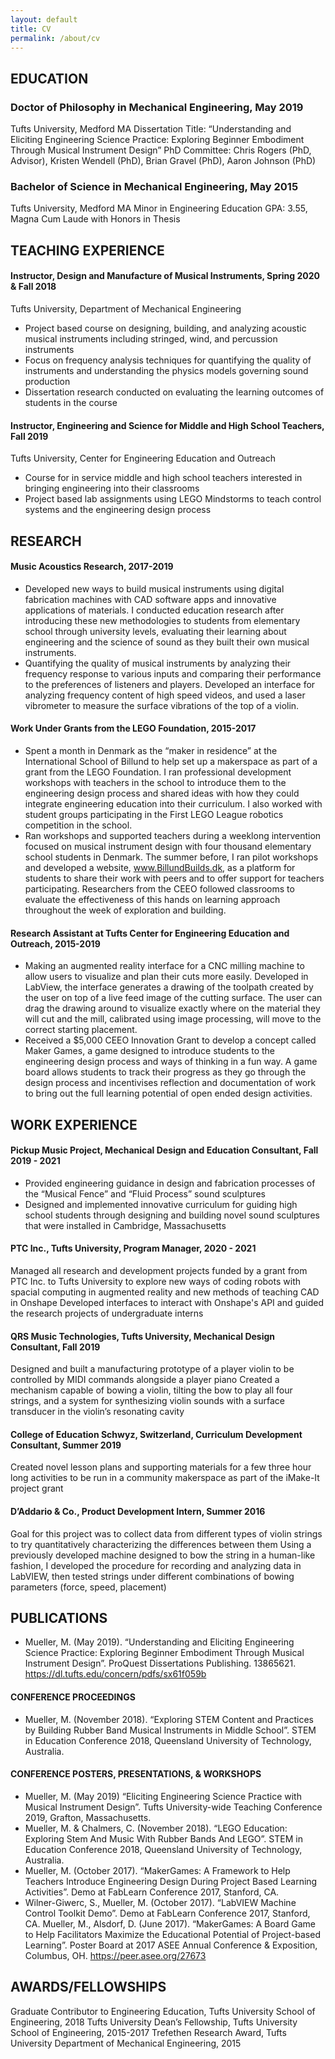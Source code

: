 ```yaml
---
layout: default
title: CV
permalink: /about/cv
---
```


## EDUCATION
### Doctor of Philosophy in Mechanical Engineering, May 2019
Tufts University, Medford MA
Dissertation Title: “Understanding and Eliciting Engineering Science Practice: Exploring Beginner Embodiment Through Musical Instrument Design”
PhD Committee: Chris Rogers (PhD, Advisor), Kristen Wendell (PhD), Brian Gravel (PhD), Aaron Johnson (PhD)

### Bachelor of Science in Mechanical Engineering, May 2015
Tufts University, Medford MA
Minor in Engineering Education
GPA: 3.55, Magna Cum Laude with Honors in Thesis

## TEACHING EXPERIENCE
#### Instructor, Design and Manufacture of Musical Instruments, Spring 2020 & Fall 2018
Tufts University, Department of Mechanical Engineering
* Project based course on designing, building, and analyzing acoustic musical instruments including stringed, wind, and percussion instruments
* Focus on frequency analysis techniques for quantifying the quality of instruments and understanding the physics models governing sound production
* Dissertation research conducted on evaluating the learning outcomes of students in the course
#### Instructor, Engineering and Science for Middle and High School Teachers, Fall 2019
Tufts University, Center for Engineering Education and Outreach
* Course for in service middle and high school teachers interested in bringing engineering into their classrooms
* Project based lab assignments using LEGO Mindstorms to teach control systems and the engineering design process

## RESEARCH
#### Music Acoustics Research, 2017-2019
* Developed new ways to build musical instruments using digital fabrication machines with CAD software apps and innovative applications of materials. I conducted education research after introducing these new methodologies to students from elementary school through university levels, evaluating their learning about engineering and the science of sound as they built their own musical instruments.
* Quantifying the quality of musical instruments by analyzing their frequency response to various inputs and comparing their performance to the preferences of listeners and players. Developed an interface for analyzing frequency content of high speed videos, and used a laser vibrometer to measure the surface vibrations of the top of a violin.
#### Work Under Grants from the LEGO Foundation, 2015-2017
* Spent a month in Denmark as the “maker in residence” at the International School of Billund to help set up a makerspace as part of a grant from the LEGO Foundation.  I ran professional development workshops with teachers in the school to introduce them to the engineering design process and shared ideas with how they could integrate engineering education into their curriculum.  I also worked with student groups participating in the First LEGO League robotics competition in the school.
* Ran workshops and supported teachers during a weeklong intervention focused on musical instrument design with four thousand elementary school students in Denmark.  The summer before, I ran pilot workshops and developed a website, www.BillundBuilds.dk, as a platform for students to share their work with peers and to offer support for teachers participating.  Researchers from the CEEO followed classrooms to evaluate the effectiveness of this hands on learning approach throughout the week of exploration and building.
#### Research Assistant at Tufts Center for Engineering Education and Outreach, 2015-2019
* Making an augmented reality interface for a CNC milling machine to allow users to visualize and plan their cuts more easily.  Developed in LabView, the interface generates a drawing of the toolpath created by the user on top of a live feed image of the cutting surface.  The user can drag the drawing around to visualize exactly where on the material they will cut and the mill, calibrated using image processing, will move to the correct starting placement.
* Received a $5,000 CEEO Innovation Grant to develop a concept called Maker Games, a game designed to introduce students to the engineering design process and ways of thinking in a fun way.  A game board allows students to track their progress as they go through the design process and incentivises reflection and documentation of work to bring out the full learning potential of open ended design activities.

## WORK EXPERIENCE
#### Pickup Music Project, Mechanical Design and Education Consultant, Fall 2019 - 2021
* Provided engineering guidance in design and fabrication processes of the “Musical Fence” and “Fluid Process” sound sculptures 
* Designed and implemented innovative curriculum for guiding high school students through designing and building novel sound sculptures that were installed in Cambridge, Massachusetts
#### PTC Inc., Tufts University, Program Manager, 2020 - 2021
Managed all research and development projects funded by a grant from PTC Inc. to Tufts University to explore new ways of coding robots with spacial computing in augmented reality and new methods of teaching CAD in Onshape
Developed interfaces to interact with Onshape's API and guided the research projects of undergraduate interns
#### QRS Music Technologies, Tufts University, Mechanical Design Consultant, Fall 2019
Designed and built a manufacturing prototype of a player violin to be controlled by MIDI commands alongside a player piano
Created a mechanism capable of bowing a violin, tilting the bow to play all four strings, and a system for synthesizing violin sounds with a surface transducer in the violin’s resonating cavity
#### College of Education Schwyz, Switzerland, Curriculum Development Consultant, Summer 2019
Created novel lesson plans and supporting materials for a few three hour long activities to be run in a community makerspace as part of the iMake-It project grant
#### D’Addario & Co., Product Development Intern, Summer 2016
Goal for this project was to collect data from different types of violin strings to try quantitatively characterizing the differences between them
Using a previously developed machine designed to bow the string in a human-like fashion, I developed the procedure for recording and analyzing data in LabVIEW, then tested strings under different combinations of bowing parameters (force, speed, placement)

## PUBLICATIONS
* Mueller, M. (May 2019). “Understanding and Eliciting Engineering Science Practice: Exploring Beginner Embodiment Through Musical Instrument Design”. ProQuest Dissertations Publishing. 13865621. https://dl.tufts.edu/concern/pdfs/sx61f059b

#### CONFERENCE PROCEEDINGS
* Mueller, M. (November 2018). “Exploring STEM Content and Practices by Building Rubber Band Musical Instruments in Middle School”. STEM in Education Conference 2018, Queensland University of Technology, Australia.

#### CONFERENCE POSTERS, PRESENTATIONS, & WORKSHOPS
* Mueller, M. (May 2019) “Eliciting Engineering Science Practice with Musical Instrument Design”. Tufts University-wide Teaching Conference 2019, Grafton, Massachusetts.
* Mueller, M. & Chalmers, C. (November 2018). “LEGO Education: Exploring Stem And Music With Rubber Bands And LEGO”. STEM in Education Conference 2018, Queensland University of Technology, Australia.
* Mueller, M. (October 2017). “MakerGames: A Framework to Help Teachers Introduce Engineering Design During Project Based Learning Activities”. Demo at FabLearn Conference 2017, Stanford, CA.
* Wilner-Giwerc, S., Mueller, M. (October 2017). “LabVIEW Machine Control Toolkit Demo”. Demo at FabLearn Conference 2017, Stanford, CA.
Mueller, M., Alsdorf, D. (June 2017). “MakerGames: A Board Game to Help Facilitators Maximize the Educational Potential of Project-based Learning”. Poster Board at 2017 ASEE Annual Conference & Exposition, Columbus, OH. https://peer.asee.org/27673

## AWARDS/FELLOWSHIPS
Graduate Contributor to Engineering Education, Tufts University School of Engineering, 2018
Tufts University Dean’s Fellowship, Tufts University School of Engineering, 2015-2017
Trefethen Research Award, Tufts University Department of Mechanical Engineering, 2015
